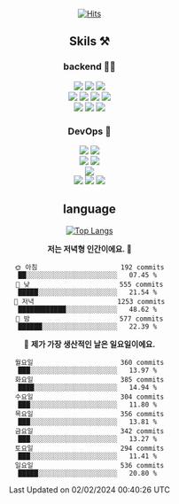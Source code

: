 <div align="center">

[![Hits](https://hits.seeyoufarm.com/api/count/incr/badge.svg?url=https%3A%2F%2Fgithub.com%2Fzxcv9203%2Fhit-counter&count_bg=%23FF7272&title_bg=%23324C2E&icon=codeigniter.svg&icon_color=%23DD5B5B&title=%EB%B0%A9%EB%AC%B8%EC%9E%90&edge_flat=false)](https://hits.seeyoufarm.com)
  
## Skils ⚒️
### backend 🧑‍💻
  
<img src="https://img.shields.io/badge/Java-FF6600?style=flat-square&logo=buymeacoffee&logoColor=white"/>
<img src="https://img.shields.io/badge/Go-0099FF?style=flat-square&logo=go&logoColor=white"/>
<img src="https://img.shields.io/badge/Kotlin-7F52FF?style=flat-square&logo=kotlin&logoColor=white"/>
  
  
<br />
  
<img src="https://img.shields.io/badge/Spring-339933?style=flat-square&logo=Spring&logoColor=white"/>
<img src="https://img.shields.io/badge/Spring Boot-339933?style=flat-square&logo=Spring Boot&logoColor=white"/>
<img src="https://img.shields.io/badge/Spring Security-339933?style=flat-square&logo=Spring Security&logoColor=white"/>
  
<img src="https://img.shields.io/badge/Spring Data JPA-339933?style=flat-square&logo=Hibernate&logoColor=white"/>

<br />
  
  <img src="https://img.shields.io/badge/mysql-0099FF?style=flat-square&logo=mysql&logoColor=white"/>
  <img src="https://img.shields.io/badge/mariadb-0099FF?style=flat-square&logo=mariadb&logoColor=white"/>
  <img src="https://img.shields.io/badge/mongoDB-47A248?style=flat-square&logo=mongodb&logoColor=white"/>
  
  
### DevOps 🚀
  
  <img src="https://img.shields.io/badge/docker-2496ED?style=flat-square&logo=docker&logoColor=white"/>
  <img src="https://img.shields.io/badge/kubernetes-326CE5?style=flat-square&logo=kubernetes&logoColor=white"/>
  
  <br />
  
  <img src="https://img.shields.io/badge/Github Actions-2088FF?style=flat-square&logo=githubactions&logoColor=white"/>
  <img src="https://img.shields.io/badge/Jenkins-D24939?style=flat-square&logo=jenkins&logoColor=white"/>
  
  
  <br />
  <img src="https://img.shields.io/badge/terraform-7B42BC?style=flat-square&logo=terraform&logoColor=white"/>
  
  <br />
  <img src="https://img.shields.io/badge/Amazon AWS-232F3E?style=flat-square&logo=Amazon AWS&logoColor=white"/>

  <img src="https://img.shields.io/badge/GCP-4285F4?style=flat-square&logo=googlecloud&logoColor=white"/>
  <img src="https://img.shields.io/badge/NCP-03C75A?style=flat-square&logo=naver&logoColor=white"/>
  
  
## language

[![Top Langs](https://github-readme-stats.vercel.app/api/top-langs/?username=zxcv9203&hide=html&exclude_repo=zxcv9203.github.io,golB&theme=grate-gatsby)](https://github.com/zxcv9203/github-readme-stats)
  
<!--START_SECTION:waka-->
**저는 저녁형 인간이에요. 🦉** 

```text
🌞 아침                     192 commits         ██░░░░░░░░░░░░░░░░░░░░░░░   07.45 % 
🌆 낮　                     555 commits         █████░░░░░░░░░░░░░░░░░░░░   21.54 % 
🌃 저녁                     1253 commits        ████████████░░░░░░░░░░░░░   48.62 % 
🌙 밤　                     577 commits         ██████░░░░░░░░░░░░░░░░░░░   22.39 % 
```
📅 **제가 가장 생산적인 날은 일요일이에요.** 

```text
월요일                      360 commits         ███░░░░░░░░░░░░░░░░░░░░░░   13.97 % 
화요일                      385 commits         ████░░░░░░░░░░░░░░░░░░░░░   14.94 % 
수요일                      304 commits         ███░░░░░░░░░░░░░░░░░░░░░░   11.80 % 
목요일                      356 commits         ███░░░░░░░░░░░░░░░░░░░░░░   13.81 % 
금요일                      342 commits         ███░░░░░░░░░░░░░░░░░░░░░░   13.27 % 
토요일                      294 commits         ███░░░░░░░░░░░░░░░░░░░░░░   11.41 % 
일요일                      536 commits         █████░░░░░░░░░░░░░░░░░░░░   20.80 % 
```



 Last Updated on 02/02/2024 00:40:26 UTC
<!--END_SECTION:waka-->
  
</div>

